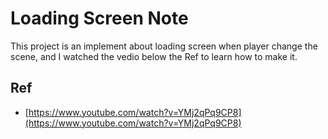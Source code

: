 # Loading Screen Note

This project is an implement about loading screen when player change the scene, and I watched the vedio below the Ref to learn how to make it.

## **Ref**
- [https://www.youtube.com/watch?v=YMj2qPq9CP8](https://www.youtube.com/watch?v=YMj2qPq9CP8)
